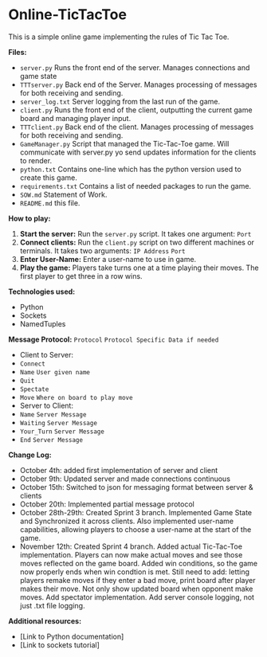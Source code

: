 # Online-TicTacToe
This is a simple online game implementing the rules of Tic Tac Toe.

**Files:**
* `server.py` Runs the front end of the server. Manages connections and game state
* `TTTserver.py` Back end of the Server. Manages processing of messages for both receiving and sending.
* `server_log.txt` Server logging from the last run of the game.
* `client.py` Runs the front end of the client, outputting the current game board and managing player input.
* `TTTclient.py` Back end of the client. Manages processing of messages for both receiving and sending.
* `GameManager.py` Script that managed the Tic-Tac-Toe game. Will communicate with server.py yo send updates information for the clients to render.
* `python.txt` Contains one-line which has the python version used to create this game.
* `requirements.txt` Contains a list of needed packages to run the game.
* `SOW.md` Statement of Work.
* `README.md` this file.

**How to play:**
1. **Start the server:** Run the `server.py` script. It takes one argument: `Port`
2. **Connect clients:** Run the `client.py` script on two different machines or terminals. It takes two arguments: `IP Address` `Port`
3. **Enter User-Name:** Enter a user-name to use in game.
4. **Play the game:** Players take turns one at a time playing their moves. The first player to get three in a row wins.

**Technologies used:**
* Python
* Sockets
* NamedTuples

**Message Protocol:** `Protocol` `Protocol Specific Data if needed`
* Client to Server:
* `Connect`
* `Name` `User given name`
* `Quit`
* `Spectate`
* `Move` `Where on board to play move`
* Server to Client:
* `Name` `Server Message`
* `Waiting` `Server Message`
* `Your_Turn` `Server Message`
* `End` `Server Message`

**Change Log:**
* October 4th: added first implementation of server and client
* October 9th: Updated server and made connections continuous
* October 15th: Switched to json for messaging format between server & clients
* October 20th: Implemented partial message protocol
* October 28th-29th: Created Sprint 3 branch. Implemented Game State and Synchronized it across clients. Also implemented user-name capabilities, allowing players to choose a user-name at the start of the game.
* November 12th: Created Sprint 4 branch. Added actual Tic-Tac-Toe implementation. Players can now make actual moves and see those moves reflected on the game board. Added win conditions, so the game now properly ends when win condtion is met. Still need to add: letting players remake moves if they enter a bad move, print board after player makes their move. Not only show updated board when opponent make moves. Add spectator implementation. Add server console logging, not just .txt file logging.

**Additional resources:**
* [Link to Python documentation]
* [Link to sockets tutorial]
